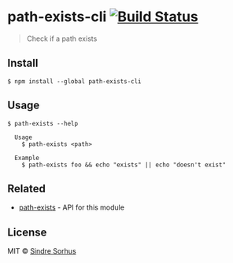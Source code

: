 # path-exists-cli [![Build Status](https://travis-ci.org/sindresorhus/path-exists-cli.svg?branch=master)](https://travis-ci.org/sindresorhus/path-exists-cli)

> Check if a path exists


## Install

```
$ npm install --global path-exists-cli
```


## Usage

```
$ path-exists --help

  Usage
    $ path-exists <path>

  Example
    $ path-exists foo && echo "exists" || echo "doesn't exist"
```


## Related

- [path-exists](https://github.com/sindresorhus/path-exists) - API for this module


## License

MIT © [Sindre Sorhus](https://sindresorhus.com)
